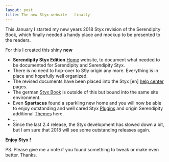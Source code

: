 ```yaml
---
layout: post
title: The new Styx website - finally
---
```


This January I started my new years 2018 Styx revision of the Serendipity Book, which finally needed a handy place and mockup to be presented to the readers.

For this I created this shiny **new**

<div markdown="1">

  * **Serendipity Styx Edition** [Home](https://ophian.github.io/) website, to document what needed to be documented for Serendipity and Serendipity Styx.
  * There is no need to hop-over to S9y origin any more. Everything is in place and hopefully well organized.
  * The revised documents have been placed into the Styx [en] [help center](https://ophian.github.io/hc/en/) pages.
  * The german [Styx Book](https://ophian.github.io/book) is outside of this but bound into the same site environment.
  * Even **Spartacus** found a sparkling new home and you will now be able to enjoy outstanding and well cared Styx [Plugins](https://ophian.github.io/plugins/) and origin Serendipity additional [Themes](https://ophian.github.io/themes/) here.
  * ...
  * Since the last 2.4 release, the Styx development has slowed down a bit, but I am sure that 2018 will see some outstanding releases again.

</div>

**Enjoy Styx !**

PS. Please give me a note if you found something to tweak or make even better. Thanks.